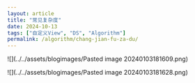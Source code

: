 ```yaml
---
layout: article
title: "常见复杂度"
date: 2024-10-13
tags: ["自定义View", "DS", "Algorithm"]
permalink: /algorithm/chang-jian-fu-za-du/
---
```


 

![](../../assets/blogimages/Pasted image 20240103181609.png)

![](../../assets/blogimages/Pasted image 20240103181628.png)

